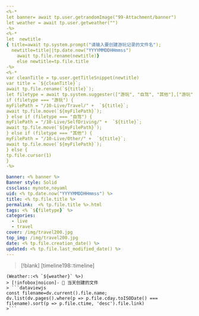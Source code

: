 ```yaml
---
<%-*
let banner= await tp.user.getrandomImage("99-Attachment/banner")
let weather = await tp.user.getweather("")
-%>
<%-* 
let  newtitle
{ title=await tp.system.prompt("请输入要创建游玩记录的文件名");
  newtitle=title||tp.date.now("YYYYMMDDHHmmss")
	await tp.file.rename(newtitle)}
	else newtitle=tp.file.title
-%>
<%-*
var cleanTitle = tp.user.getTitleSnippet(newtitle)
var title = `${cleanTitle}`;
await tp.file.rename(`${title}`);
let filetype = await tp.system.suggester(["游玩", "自驾", "其他"],["游玩", "自驾", "其他"], false, "路径放到哪里？") 
if (filetype === "游玩") { 
myFilePath = "/10-Live/Travel/" +  `${title}`;
await tp.file.move(`${myFilePath}`);
} else if (filetype === "自驾") { 
myFilePath = "/10-Live/SelfDriving/" +  `${title}`;
await tp.file.move(`${myFilePath}`);
} else if (filetype === "其他") { 
myFilePath = "/10-Live/Other/" +  `${title}`;
await tp.file.move(`${myFilePath}`);
} else { 
tp.file.cursor(1)
}
-%>

banner: <% banner %>
Banner style: Solid
cssclass: mynote,noyaml
uid: <% tp.date.now("YYYYMMDDHHmmss") %> 
title: <% tp.file.title %>
permalink:  <% tp.file.title %>.html
tags: <% `${filetype}` %>
categories:
  - live
  - travel
cover: /img/travel200.jpg
top_img: /img/travel200.jpg
date: <% tp.file.creation_date() %>
updated: <% tp.file.last_modified_date() %>
---
```

> [!blank] 
> [timeline198::timeline]
```ad-flex
(Weather::<% `${weather}` %>)
> [!infobox|noicon]- 🔖 当天创建的文件
> ```dataviewjs 
const filename=dv.current().file.name;
dv.list(dv.pages().where(p => p.file.cday.toISODate() === filename).sort(p => p.file.ctime, 'desc').file.link) 
>```
```
